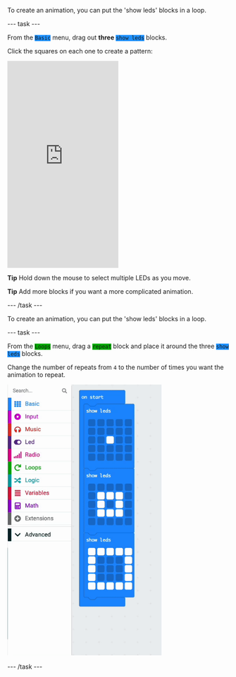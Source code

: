 To create an animation, you can put the 'show leds' blocks in a loop.

--- task ---

From the <code style="background-color: #1E90FF">Basic</code> menu, drag out **three** <code style="background-color: #1E90FF">show leds</code> blocks.

Click the squares on each one to create a pattern:

<div style="position:relative;height:calc(400px + 5em);width:100%;overflow:hidden;"><iframe style="position:relative;top:0;left:0;width:50%;height:100%;" src="https://makecode.microbit.org/---codeembed#pub:_gDu6afhiWDM0" allowfullscreen="allowfullscreen" frameborder="0" sandbox="allow-scripts allow-same-origin"></iframe></div>

**Tip** Hold down the mouse to select multiple LEDs as you move.

**Tip** Add more blocks if you want a more complicated animation.

--- /task ---

To create an animation, you can put the 'show leds' blocks in a loop.

--- task ---

From the <code style="background-color: #00AA00">Loops</code> menu, drag a <code style="background-color: #00AA00">repeat</code> block and place it around the three <code style="background-color: #1E90FF">show leds</code> blocks.

Change the number of repeats from `4` to the number of times you want the animation to repeat.

<img src="images/animation-ingredient.gif" alt="Animation showing the 'repeat' block taken from the Loops menu. The 'repeat' block is then held over the top 'show leds' block and released, making the three 'show leds' blocks snap inside it. The number is then changed from a '4' to a '2'." width="350"/>

--- /task ---